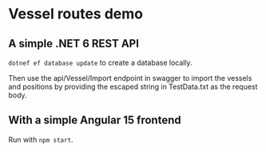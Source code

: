 # Vessel routes demo 

## A simple .NET 6 REST API 

`dotnef ef database update` to create a database locally.

Then use the api/Vessel/Import endpoint in swagger to import the vessels and positions by providing the escaped string in TestData.txt as the request body.

## With a simple Angular 15 frontend

Run with `npm start`.

